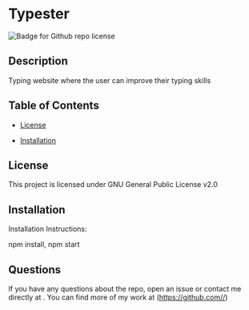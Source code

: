 # Typester
  ![Badge for Github repo license](https://img.shields.io/badge/Typster%20-IsacDannyClydeMason-green)
 

## Description

Typing website where the user can improve their typing skills


## Table of Contents

* [License](#license)

* [Installation](#installation)

## License
 This project is licensed under GNU General Public License v2.0


## Installation 
Installation Instructions:
 
npm install, npm start


## Questions
 If you have any questions about the repo, open an issue or contact me directly at . You can find more of my work at (https://github.com//)
